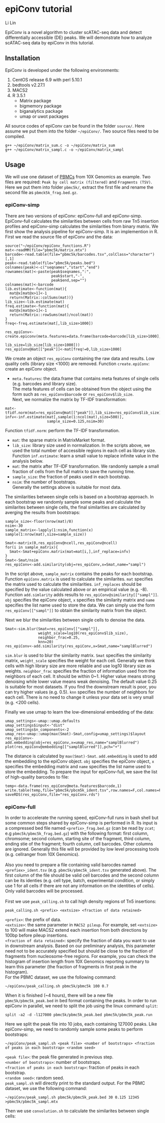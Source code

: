 # epiConv tutorial
Li Lin<br>

EpiConv is a novel algorithm to cluster scATAC-seq data and detect differentially accessible (DE) peaks. We will demonstrate how to analyze scATAC-seq data by epiConv in this tutorial.

## Installation
EpiConv is developed under the following environments:
1. CentOS release 6.9 with perl 5.10.1
2. bedtools v2.27.1
3. MACS2
4. R 3.5.1
    + Matrix package
    + bigmemory package
    + biganalytics package
    + umap or uwot packages

All source codes of epiConv can be found in the folder `source/`. Here assume we put them into the folder `~/epiConv/`. Two source files need to be compiled.<br>
```
g++ ~/epiConv/matrix_sum.c -o ~/epiConv/matrix_sum
g++ ~/epiConv/matrix_sampl.c -o ~/epiConv/matrix_sampl
```
## Usage
We will use one dataset of [PBMCs](https://support.10xgenomics.com/single-cell-atac/datasets/1.2.0/atac_pbmc_5k_v1) from 10X Genomics as example. Two files are required: `Peak by cell matrix (filtered)` and `Fragments (TSV)`. Here we put them into folder `pbmc5k/`, extract the first file and rename the second file as `pbmck5k_frag.bed.gz`.

### epiConv-simp
There are two versions of epiConv: epiConv-full and epiConv-simp. EpiConv-full calculates the similarities between cells from raw Tn5 insertion profiles and epiConv-simp calculates the similarities from binary matrix. We first show the analysis pipeline for epiConv-simp. It is an implemention in R. First we read the source file of epiConv and the data:
```
source("~/epiConv/epiConv_functions.R")
mat<-readMM(file="pbmc5k/matrix.mtx")
barcode<-read.table(file="pbmc5k/barcodes.tsv",colClass="character")[,1]
peak<-read.table(file="pbmc5k/peaks.bed")
colnames(peak)<-c("seqnames","start","end")
rownames(mat)<-paste(peak$seqnames,":",
                     peak$start,"-",
                     peak$end,sep="")
colnames(mat)<-barcode
lib.estimate<-function(mat){
  mat@x[mat@x>1]<-1
  return(Matrix::colSums(mat))}
lib_size<-lib.estimate(mat)
freq.estimate<-function(mat){
  mat@x[mat@x>1]<-1
  return(Matrix::rowSums(mat)/ncol(mat))
}
freq<-freq.estimate(mat[,lib_size>1000])

res_epiConv<-create.epiconv(meta.features=data.frame(barcode=barcode[lib_size>1000],
                                                     lib_size=lib_size[lib_size>1000]))
res_epiConv@mat[["peak"]]<-mat[freq!=0,lib_size>1000]
```
We create an object `res_epiConv` containing the raw data and results. Low quality cells (library size <1000) are removed. 
Function `create.epiConv`: create an epiConv object.<br>
+ `meta.features`: the data.frame that contains meta features of single cells (e.g. barcodes and library size).<br>
The meta features of cells can be obtained from the object using the form such as `res_epiConv$barcode` or `res_epiConv$lib_size`.<br>
Next, we normalize the matrix by TF-IDF transformation:
```
mat<-tfidf.norm(mat=res_epiConv@mat[["peak"]],lib_size=res_epiConv$lib_size)
infv<-inf.estimate(mat[,sample(1:ncol(mat),size=500)],
                   sample_size=0.125,nsim=30)
```
Function `tfidf.norm`: perform the TF-IDF transformation.<br>
+ `mat`: the sparse matrix in MatrixMarket format.
+ `lib_size`: library size used in normalization. In the scripts above, we used the total number of accessible regions in each cell as library size.<br>
Function `inf.estimate`: learn a small value to replace infinite value in the analysis below.<br>
+ `mat`: the matrix after TF-IDF transformation. We randomly sample a small fraction of cells from the full matrix to save the running time.
+ `sample_size`: the fraction of peaks used in each bootstrap.<br>
+ `nsim`: the number of bootstraps.<br>
Generally the settings above is suitable for most data.

The similarities between single cells is based on a bootstrap approach. In each bootstrap we randomly sample some peaks and calculate the similarites between single cells, the final similarities are calculated by averging the results from bootstraps:
```
sample_size<-floor(nrow(mat)/8)
nsim<-30
sample_matrix<-lapply(1:nsim,function(x) sample(1:nrow(mat),size=sample_size))

Smat<-matrix(0,res_epiConv@ncell,res_epiConv@ncell)
for(i in sample_matrix){
  Smat<-Smat+epiConv.matrix(mat=mat[i,],inf_replace=infv)
}
Smat<-Smat/nsim
res_epiConv<-add.similarity(obj=res_epiConv,x=Smat,name="sampl")
```
In the script above, `sample_matrix` contains the peaks for each bootstrap. Function `epiConv.matrix` is used to calculate the similarites. `mat` specifies the matrix used to calculate the similarities. `inf_replaces` should be specified by the value calculated above or an empirical value (e.g. -8). Function `add.simlarity` adds results to `res_epiConv@similarity[["sampl"]]`. `obj` specifies the epiConv object, `x` specifies the similarity matrix and `name` specifies the list name used to store the data. We can simply use the form `res_epiConv[["sampl"]]` to obtain the similarity matrix from the object.

Next we blur the similarities between single cells to denoise the data.
```
Smat<-sim.blur(Smat=res_epiConv[["sampl"]],
               weight_scale=log10(res_epiConv$lib_size),
               neighbor_frac=0.25,
               knn=20)
res_epiConv<-add.similarity(res_epiConv,x=Smat,name="samplBlurred")
```
`sim.blur` is used to blur the similarity matrix. `Smat` specifies the similarity matrix, `weight_scale` specifies the weight for each cell. Generally we think cells with high library size are more reliable and use log10 library size as weights. `neighbor_frac` specifies the fraction of information used from the neighbors of each cell. It should be within 0~1. Higher value means strong denoising while lower value means weak denoising. The default value 0.25 is suitable for most datasets. If you find the downstream result is poor, you can try higher values (e.g. 0.5). `knn` specifies the number of neighbors for each cell. There is no need to change it unless your data set is very small (e.g. <200 cells).

Finally we use umap to learn the low-dimensional embedding of the data:
```
umap_settings<-umap::umap.defaults
umap_settings$input<-"dist"
umap_settings$n_components<-2
umap_res<-umap::umap(max(Smat)-Smat,config=umap_settings)$layout
res_epiConv<-add.embedding(obj=res_epiConv,x=umap_res,name="samplBlurred")
plot(res_epiConv@embedding[["samplBlurred"]],pch="+")
```
The distance is calculated by `max(Smat)-Smat`. `add.embedding` is used to add the embeddiing to the epiConv object. `obj` specifies the epiConv object, `x` specifies the embedding matrix and `name` specifies the list name used to store the embedding.
To prepare the input for epiConv-full, we save the list of high-quality barcodes to file:
```
temp<-data.frame(res_epiConv@meta.features$barcode,1)
write.table(temp,file="pbmc5k/pbcm5k_ident.tsv",row.names=F,col.names=F,quote=F,sep="\t")
saveRDS(res_epiConv,file="res_epiConv.rds")
```

### epiConv-full
In order to accelerate the running speed, epiConv-full runs in bash shell but some common steps shared by epiConv-simp is performed in R. Its input is a compressed bed file named `<prefix>_frag.bed.gz` (can be read by `zcat`; e.g `pbmc5k/pbmc5k_frag.bed.gz`) with the following format: first column, chromsome; second column, starting site of the fragment, third column, ending stie of the fragment; fourth column, cell barcodes. Other columns are ignored. Generally this file will be provided by low level processing tools (e.g. cellranger from 10X Genomics). <br><br>
  Also you need to prepare a file containing valid barocdes named `<prefiex>_ident.tsv` (e.g. `pbmc5k/pbmc5k_ident.tsv` generated above). The first column of the file should be valid cell barcodes and the second column can be its identies (e.g. cell type, batch, experimental condition, or simply use 1 for all cells if there are not any information on the identities of cells). Only valid barcodes will be processed.<br><br>
  First we use `peak_calling.sh` to call high density regions of Tn5 insertions:
```
peak_calling.sh <prefix> <extsize> <fraction of data retained>
```
`<prefix>`: the prefix of data.<br>
`<extsize>`: the same parameter in `MACS2 pileup`. For example, set `<extsize>` to 100 will make MACS2 extend each insertion from both directions by 100bp before pileup insertions.<br>
`<fraction of data retained>`: specify the fraction of data you want to use in downstream analysis. Based on our preliminary analysis, this parameter need not to be accurately specified but should be close to the fraction of fragments from nucleosome-free regions. For example, you can check the histogram of insertion length from 10X Genomics reporting summary to learn this parameter (the fraction of fragments in first peak in the histogram).<br>
For the PBMC dataset, we use the following command:
```
~/epiConv/peak_calling.sh pbmc5k/pbmc5k 100 0.7
```
When it is finished (~4 hours), there will be a new file `pbmc5k/pbmc5k_peak.bed` in bed format containing the peaks. In order to run epiConv in parallel, we need to split the job using the linux command `split`:
```
split -a2 -d -l127000 pbmc5k/pbmc5k_peak.bed pbmc5k/pbmc5k_peak.run
```
Here we split the peak file into 10 jobs, each containing 127000 peaks. Like epiConv-simp, we need to randomly sample some peaks to perform bootstraps:
```
~/epiConv/peak_sampl.sh <peak file> <number of bootstraps> <fraction of peaks in each bootstrap> <random seed>
```
`<peak file>`: the peak file generated in previous step.<br>
`<number of bootstraps>`: number of bootstraps.<br>
`<fraction of peaks in each bootstrap>`: fraction of peaks in each bootstrap.<br>
`<random seed>`: random seed.<br>
`peak_sampl.sh` will directly print to the standard output. For the PBMC dataset, we use the following command:
```
~/epiConv/peak_sampl.sh pbmc5k/pbmc5k_peak.bed 30 0.125 12345 >pbmc5k/pbmc5k_sampl.mtx
```


Then we use `convolution.sh` to calculate the similarites between single cells:
```

```
